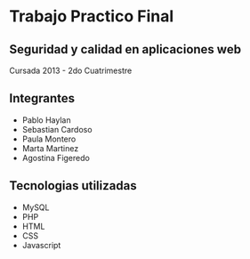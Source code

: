 Trabajo Practico Final
=======================
Seguridad y calidad en aplicaciones web
-------------------------------------------

Cursada 2013 - 2do Cuatrimestre

Integrantes
-----------
- Pablo Haylan
- Sebastian Cardoso
- Paula Montero
- Marta Martinez
- Agostina Figeredo


Tecnologias utilizadas
----------------------
- MySQL
- PHP
- HTML
- CSS
- Javascript
